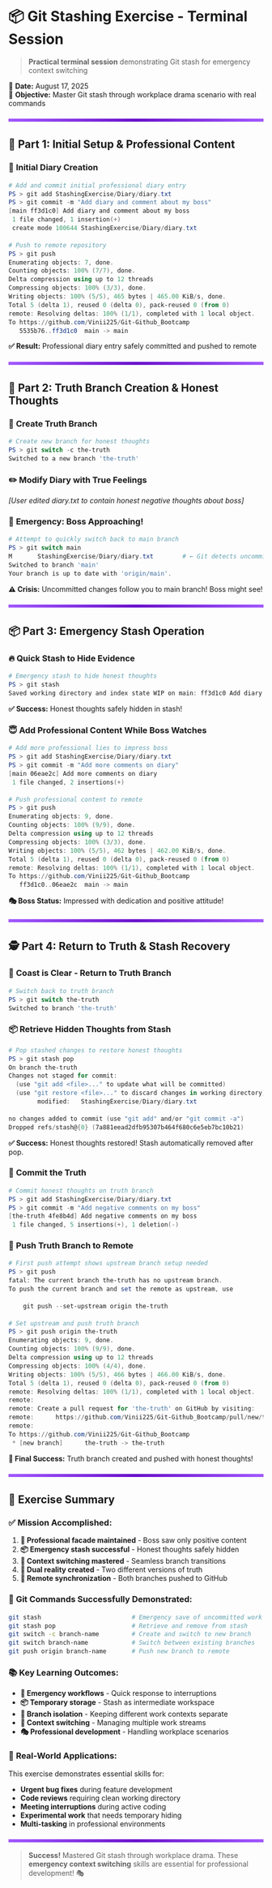 # 📦 Git Stashing Exercise - Terminal Session

> **Practical terminal session** demonstrating Git stash for emergency context switching

📅 **Date:** August 17, 2025  
🎯 **Objective:** Master Git stash through workplace drama scenario with real commands

<img src="../../purple-divisor.svg" width="100%" height="6" alt="Purple divider">

## 📂 Part 1: Initial Setup & Professional Content

### 💾 **Initial Diary Creation**

```powershell
# Add and commit initial professional diary entry
PS > git add StashingExercise/Diary/diary.txt
PS > git commit -m "Add diary and comment about my boss"
[main ff3d1c0] Add diary and comment about my boss
 1 file changed, 1 insertion(+)
 create mode 100644 StashingExercise/Diary/diary.txt

# Push to remote repository
PS > git push
Enumerating objects: 7, done.
Counting objects: 100% (7/7), done.
Delta compression using up to 12 threads
Compressing objects: 100% (3/3), done.
Writing objects: 100% (5/5), 465 bytes | 465.00 KiB/s, done.
Total 5 (delta 1), reused 0 (delta 0), pack-reused 0 (from 0)
remote: Resolving deltas: 100% (1/1), completed with 1 local object.
To https://github.com/Vinii225/Git-Github_Bootcamp
   5535b76..ff3d1c0  main -> main
```

**✅ Result:** Professional diary entry safely committed and pushed to remote

<img src="../../purple-divisor.svg" width="100%" height="6" alt="Purple divider">

## 🌿 Part 2: Truth Branch Creation & Honest Thoughts

### 🔀 **Create Truth Branch**

```powershell
# Create new branch for honest thoughts
PS > git switch -c the-truth
Switched to a new branch 'the-truth'
```

### ✏️ **Modify Diary with True Feelings**

*[User edited diary.txt to contain honest negative thoughts about boss]*

### 🚨 **Emergency: Boss Approaching!**

```powershell
# Attempt to quickly switch back to main branch
PS > git switch main
M       StashingExercise/Diary/diary.txt        # ← Git detects uncommitted changes!
Switched to branch 'main'
Your branch is up to date with 'origin/main'.
```

**⚠️ Crisis:** Uncommitted changes follow you to main branch! Boss might see!

<img src="../../purple-divisor.svg" width="100%" height="6" alt="Purple divider">

## 📦 Part 3: Emergency Stash Operation

### 🔥 **Quick Stash to Hide Evidence**

```powershell
# Emergency stash to hide honest thoughts
PS > git stash
Saved working directory and index state WIP on main: ff3d1c0 Add diary and comment about my boss
```

**✅ Success:** Honest thoughts safely hidden in stash!

### 😇 **Add Professional Content While Boss Watches**

```powershell
# Add more professional lies to impress boss
PS > git add StashingExercise/Diary/diary.txt
PS > git commit -m "Add more comments on diary"
[main 06eae2c] Add more comments on diary
 1 file changed, 2 insertions(+)

# Push professional content to remote
PS > git push
Enumerating objects: 9, done.
Counting objects: 100% (9/9), done.
Delta compression using up to 12 threads
Compressing objects: 100% (3/3), done.
Writing objects: 100% (5/5), 462 bytes | 462.00 KiB/s, done.
Total 5 (delta 1), reused 0 (delta 0), pack-reused 0 (from 0)
remote: Resolving deltas: 100% (1/1), completed with 1 local object.
To https://github.com/Vinii225/Git-Github_Bootcamp
   ff3d1c0..06eae2c  main -> main
```

**🎭 Boss Status:** Impressed with dedication and positive attitude!

<img src="../../purple-divisor.svg" width="100%" height="6" alt="Purple divider">

## 🕵️ Part 4: Return to Truth & Stash Recovery

### 🔄 **Coast is Clear - Return to Truth Branch**

```powershell
# Switch back to truth branch
PS > git switch the-truth
Switched to branch 'the-truth'
```

### 📦 **Retrieve Hidden Thoughts from Stash**

```powershell
# Pop stashed changes to restore honest thoughts
PS > git stash pop
On branch the-truth
Changes not staged for commit:
  (use "git add <file>..." to update what will be committed)
  (use "git restore <file>..." to discard changes in working directory)
        modified:   StashingExercise/Diary/diary.txt

no changes added to commit (use "git add" and/or "git commit -a")
Dropped refs/stash@{0} (7a881eead2dfb95307b464f680c6e5eb7bc10b21)
```

**✅ Success:** Honest thoughts restored! Stash automatically removed after pop.

### 💾 **Commit the Truth**

```powershell
# Commit honest thoughts on truth branch
PS > git add StashingExercise/Diary/diary.txt
PS > git commit -m "Add negative comments on my boss"
[the-truth 4fe8b4d] Add negative comments on my boss
 1 file changed, 5 insertions(+), 1 deletion(-)
```

### 🚀 **Push Truth Branch to Remote**

```powershell
# First push attempt shows upstream branch setup needed
PS > git push
fatal: The current branch the-truth has no upstream branch.
To push the current branch and set the remote as upstream, use

    git push --set-upstream origin the-truth

# Set upstream and push truth branch
PS > git push origin the-truth
Enumerating objects: 9, done.
Counting objects: 100% (9/9), done.
Delta compression using up to 12 threads
Compressing objects: 100% (4/4), done.
Writing objects: 100% (5/5), 466 bytes | 466.00 KiB/s, done.
Total 5 (delta 1), reused 0 (delta 0), pack-reused 0 (from 0)
remote: Resolving deltas: 100% (1/1), completed with 1 local object.
remote:
remote: Create a pull request for 'the-truth' on GitHub by visiting:
remote:      https://github.com/Vinii225/Git-Github_Bootcamp/pull/new/the-truth
remote:
To https://github.com/Vinii225/Git-Github_Bootcamp
 * [new branch]      the-truth -> the-truth
```

**🎯 Final Success:** Truth branch created and pushed with honest thoughts!

<img src="../../purple-divisor.svg" width="100%" height="6" alt="Purple divider">

## 🎯 Exercise Summary

### ✅ **Mission Accomplished:**

1. **📝 Professional facade maintained** - Boss saw only positive content
2. **📦 Emergency stash successful** - Honest thoughts safely hidden
3. **🔄 Context switching mastered** - Seamless branch transitions
4. **💾 Dual reality created** - Two different versions of truth
5. **🚀 Remote synchronization** - Both branches pushed to GitHub

### 🔧 **Git Commands Successfully Demonstrated:**

```bash
git stash                         # Emergency save of uncommitted work
git stash pop                     # Retrieve and remove from stash
git switch -c branch-name         # Create and switch to new branch
git switch branch-name            # Switch between existing branches
git push origin branch-name       # Push new branch to remote
```

### 📚 **Key Learning Outcomes:**

- **🚨 Emergency workflows** - Quick response to interruptions
- **📦 Temporary storage** - Stash as intermediate workspace
- **🌿 Branch isolation** - Keeping different work contexts separate
- **🔄 Context switching** - Managing multiple work streams
- **🎭 Professional development** - Handling workplace scenarios

### 🌟 **Real-World Applications:**

This exercise demonstrates essential skills for:
- **Urgent bug fixes** during feature development
- **Code reviews** requiring clean working directory
- **Meeting interruptions** during active coding
- **Experimental work** that needs temporary hiding
- **Multi-tasking** in professional environments

<img src="../../purple-divisor.svg" width="100%" height="6" alt="Purple divider">

> **Success!** Mastered Git stash through workplace drama. These **emergency context switching** skills are essential for professional development! 🎭
